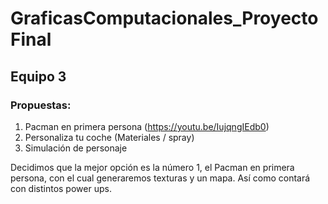 # GraficasComputacionales_ProyectoFinal
## Equipo 3

### Propuestas: 
1. Pacman en primera persona (https://youtu.be/IujqngIEdb0)
1. Personaliza tu coche (Materiales / spray) 
1. Simulación de personaje 
  
Decidimos que la mejor opción es la número 1, el Pacman en primera persona, con el cual generaremos texturas y un mapa. 
Así como contará con distintos power ups. 
